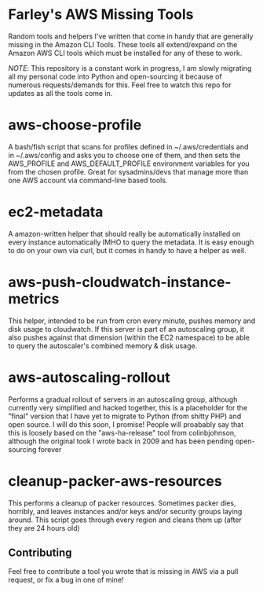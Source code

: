 # Farley's AWS Missing Tools
Random tools and helpers I've written that come in handy that are generally missing in the Amazon CLI Tools.  These tools all extend/expand on the Amazon AWS CLI tools which must be installed for any of these to work.

*NOTE*: This repository is a constant work in progress, I am slowly migrating all my personal code into Python and open-sourcing it because of numerous requests/demands for this.  Feel free to watch this repo for updates as all the tools come in.

# aws-choose-profile
A bash/fish script that scans for profiles defined in ~/.aws/credentials and in ~/.aws/config and asks you to choose one of them, and then sets the AWS_PROFILE and AWS_DEFAULT_PROFILE environment variables for you from the chosen profile.  Great for sysadmins/devs that manage more than one AWS account via command-line based tools.

# ec2-metadata
A amazon-written helper that should really be automatically installed on every instance automatically IMHO to query the metadata.  It is easy enough to do on your own via curl, but it comes in handy to have a helper as well.

# aws-push-cloudwatch-instance-metrics
This helper, intended to be run from cron every minute, pushes memory and disk usage to cloudwatch.  If this server is part of an autoscaling group, it also pushes against that dimension (within the EC2 namespace) to be able to query the autoscaler's combined memory & disk usage.

# aws-autoscaling-rollout
Performs a gradual rollout of servers in an autoscaling group, although currently very simplified and hacked together, this is a placeholder for the "final" version that I have yet to migrate to Python (from shitty PHP) and open source.  I will do this soon, I promise!  People will proabably say that this is loosely based on the "aws-ha-release" tool from colinbjohnson, although the original took I wrote back in 2009 and has been pending open-sourcing forever

# cleanup-packer-aws-resources
This performs a cleanup of packer resources.  Sometimes packer dies, horribly, and leaves instances and/or keys and/or security groups laying around.  This script goes through every region and cleans them up (after they are 24 hours old)

## Contributing
Feel free to contribute a tool you wrote that is missing in AWS via a pull request, or fix a bug in one of mine!

